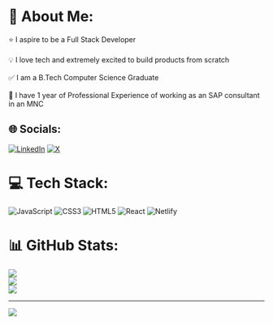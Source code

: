 # 💫 About Me:
⭐ I aspire to be a Full Stack Developer<br><br>💡 I love tech and extremely excited to build products from scratch<br><br>✅ I am a B.Tech Computer Science Graduate<br><br>📌 I have 1 year of Professional Experience of working as an SAP consultant in an MNC


## 🌐 Socials:
[![LinkedIn](https://img.shields.io/badge/LinkedIn-%230077B5.svg?logo=linkedin&logoColor=white)](https://linkedin.com/in/https://www.linkedin.com/in/sharath-io) [![X](https://img.shields.io/badge/X-black.svg?logo=X&logoColor=white)](https://x.com/https://x.com/sharath_io) 

# 💻 Tech Stack:
![JavaScript](https://img.shields.io/badge/javascript-%23323330.svg?style=for-the-badge&logo=javascript&logoColor=%23F7DF1E) ![CSS3](https://img.shields.io/badge/css3-%231572B6.svg?style=for-the-badge&logo=css3&logoColor=white) ![HTML5](https://img.shields.io/badge/html5-%23E34F26.svg?style=for-the-badge&logo=html5&logoColor=white) ![React](https://img.shields.io/badge/react-%2320232a.svg?style=for-the-badge&logo=react&logoColor=%2361DAFB) ![Netlify](https://img.shields.io/badge/netlify-%23000000.svg?style=for-the-badge&logo=netlify&logoColor=#00C7B7)
# 📊 GitHub Stats:
![](https://github-readme-stats.vercel.app/api?username=sharath-io&theme=dark&hide_border=false&include_all_commits=false&count_private=false)<br/>
![](https://github-readme-streak-stats.herokuapp.com/?user=sharath-io&theme=dark&hide_border=false)<br/>
![](https://github-readme-stats.vercel.app/api/top-langs/?username=sharath-io&theme=dark&hide_border=false&include_all_commits=false&count_private=false&layout=compact)

---
[![](https://visitcount.itsvg.in/api?id=sharath-io&icon=0&color=0)](https://visitcount.itsvg.in)

<!-- Proudly created with GPRM ( https://gprm.itsvg.in ) -->
